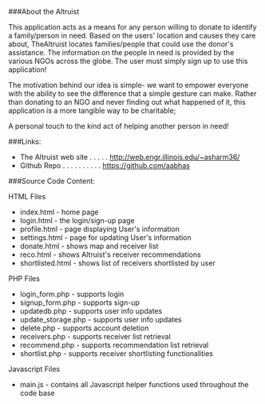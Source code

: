 ###About the Altruist

This application acts as a means for any person willing to donate to identify a family/person in need. Based on the users' location and causes they care about, TheAltruist locates families/people that could use the donor's assistance. The information on the people in need is provided by the various NGOs across the globe. The user must simply sign up to use this application! 

The motivation behind our idea is simple- we want to empower everyone with the ability to see the difference that a simple gesture can make. Rather than donating to an NGO and never finding out what happened of it, this application is a more tangible way to be charitable; 

A personal touch to the kind act of helping another person in need!

###Links:

* The Altruist web site  . . . . . http://web.engr.illinois.edu/~asharm36/
* Github Repo  . . . . . . . . . . https://github.com/aabhas

###Source Code Content:

HTML Files
* index.html 				- home page
* login.html 				- the login/sign-up page
* profile.html 			- page displaying User's information
* settings.html 			- page for updating User's information
* donate.html 			- shows map and receiver list
* reco.html 				- shows Altruist's receiver recommendations
* shortlisted.html 		- shows list of receivers shortlisted by user

PHP Files
* login_form.php 			- supports login
* signup_form.php 		- supports sign-up
* updatedb.php 			- supports user info updates
* update_storage.php 		- supports user info updates
* delete.php 				- supports account deletion
* receivers.php 			- supports receiver list retrieval
* recommend.php 			- supports recommendation list retrieval
* shortlist.php 			- supports receiver shortlisting functionalities

Javascript Files
* main.js 				- contains all Javascript helper functions used throughout the code base